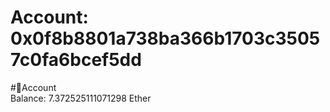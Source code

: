 
Account: 0x0f8b8801a738ba366b1703c35057c0fa6bcef5dd
===================================================
  
#📜Account  
Balance: 7.372525111071298 Ether